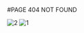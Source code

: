 #PAGE 404 NOT FOUND


![2](https://github.com/erafegas/404notfound/assets/12762083/2fb66a35-1521-49aa-b408-7ca808a9effd)
![1](https://github.com/erafegas/404notfound/assets/12762083/ebea0999-0d98-4e92-a970-71064be8af36)
